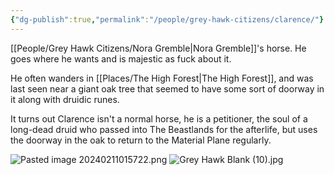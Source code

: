 ```yaml
---
{"dg-publish":true,"permalink":"/people/grey-hawk-citizens/clarence/"}
---
```


[[People/Grey Hawk Citizens/Nora Gremble\|Nora Gremble]]'s horse.  He goes where he wants and is majestic as fuck about it.  

He often wanders in [[Places/The High Forest\|The High Forest]], and was last seen near a giant oak tree that seemed to have some sort of doorway in it along with druidic runes.  

It turns out Clarence isn't a normal horse, he is a petitioner, the soul of a long-dead druid who passed into The Beastlands for the afterlife, but uses the doorway in the oak to return to the Material Plane regularly.  

![Pasted image 20240211015722.png](/img/user/Z_Attachments/Pasted%20image%2020240211015722.png)
![Grey Hawk Blank (10).jpg](/img/user/Z_Attachments/Grey%20Hawk%20Blank%20(10).jpg)